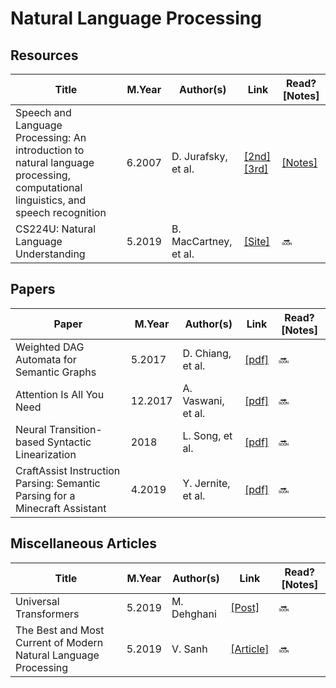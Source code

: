 # Natural Language Processing

## Resources
Title | M.Year | Author(s) | Link | Read? [Notes]
--- | --- | --- | --- | ---
Speech and Language Processing: An introduction to natural language processing, computational linguistics, and speech recognition | 6.2007 | D. Jurafsky, et al. | [[2nd]](http://santini.se/teaching/ml/2014/JurafskyMartinSpeechAndLanguageProcessing2ed_draft%202007.pdf) [[3rd]](https://web.stanford.edu/~jurafsky/slp3/ed3book.pdf) | [[Notes]](https://github.com/Benned-H/Summer2019/tree/master/Speech%20and%20Language%20Processing)
CS224U: Natural Language Understanding | 5.2019 | B. MacCartney, et al. | [[Site]](http://web.stanford.edu/class/cs224u/#) | 🔜

## Papers
Paper | M.Year | Author(s) | Link | Read? [Notes]
--- | --- | --- | --- | ---
Weighted DAG Automata for Semantic Graphs | 5.2017 | D. Chiang, et al. | [[pdf]](https://www.cs.rochester.edu/u/gildea/pubs/chiang-cl18.pdf) | 🔜
Attention Is All You Need | 12.2017 | A. Vaswani, et al. | [[pdf]](https://arxiv.org/pdf/1706.03762.pdf) | 🔜
Neural Transition-based Syntactic Linearization | 2018 | L. Song, et al. | [[pdf]](https://arxiv.org/pdf/1810.09609.pdf) | 🔜
CraftAssist Instruction Parsing: Semantic Parsing for a Minecraft Assistant | 4.2019 | Y. Jernite, et al. | [[pdf]](https://arxiv.org/pdf/1905.01978.pdf) | 🔜

## Miscellaneous Articles
Title | M.Year | Author(s) | Link | Read? [Notes]
--- | --- | --- | --- | ---
Universal Transformers | 5.2019 | M. Dehghani | [[Post]](http://mostafadehghani.com/2019/05/05/universal-transformers/) | 🔜
The Best and Most Current of Modern Natural Language Processing | 5.2019 | V. Sanh | [[Article]](https://medium.com/huggingface/the-best-and-most-current-of-modern-natural-language-processing-5055f409a1d1) | 🔜
